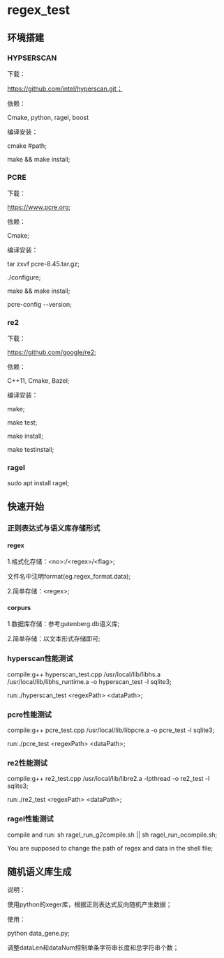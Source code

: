 # regex_test
## 环境搭建
### HYPSERSCAN
下载：

https://github.com/intel/hyperscan.git；

依赖：

Cmake, python, ragel, boost

编译安装：

cmake #path;

make && make install;

### PCRE
下载：

https://www.pcre.org;

依赖：

Cmake;

编译安装：

tar zxvf pcre-8.45.tar.gz;

./configure;

make && make install;

pcre-config --version;

### re2
下载：

https://github.com/google/re2;

依赖：

C++11, Cmake, Bazel;

编译安装：

make;

make test;

make install;

make testinstall;

### ragel
sudo apt install ragel;

## 快速开始
### 正则表达式与语义库存储形式

#### regex
1.格式化存储：\<no\>:/\<regex\>/\<flag\>;

文件名中注明format(eg.regex_format.data);

2.简单存储：\<regex\>;

#### corpurs
1.数据库存储：参考gutenberg.db语义库;

2.简单存储：以文本形式存储即可;

### hyperscan性能测试
compile:g++ hyperscan_test.cpp /usr/local/lib/libhs.a /usr/local/lib/libhs_runtime.a -o hyperscan_test -l sqlite3;

run:./hyperscan_test \<regexPath\> \<dataPath\>;

### pcre性能测试
compile:g++ pcre_test.cpp /usr/local/lib/libpcre.a -o pcre_test -l sqlite3;

run:./pcre_test \<regexPath\> \<dataPath\>;

### re2性能测试
compile:g++ re2_test.cpp /usr/local/lib/libre2.a -lpthread -o re2_test -l sqlite3;

run:./re2_test \<regexPath\> \<dataPath\>;

### ragel性能测试
compile and run: sh ragel_run_g2compile.sh  ||  sh ragel_run_ocompile.sh;

You are supposed to change the path of regex and data in the shell file;


## 随机语义库生成
说明：

使用python的xeger库，根据正则表达式反向随机产生数据；

使用：

python data_gene.py;

调整dataLen和dataNum控制单条字符串长度和总字符串个数；
